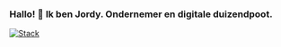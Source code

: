 ### Hallo! 👋 Ik ben Jordy. Ondernemer en digitale duizendpoot.

<!--
**jwjdaamen/jwjdaamen** is a ✨ _special_ ✨ repository because its `README.md` (this file) appears on your GitHub profile.

Here are some ideas to get you started:

- 🔭 I’m currently working on ...
- 🌱 I’m currently learning ...
- 👯 I’m looking to collaborate on ...
- 🤔 I’m looking for help with ...
- 💬 Ask me about ...
- 📫 How to reach me: ...
- 😄 Pronouns: ...
- ⚡ Fun fact: ...
-->

[![Stack](https://skillicons.dev/icons?i=html,css,sass,tailwind,js,php,wordpress,vue,nuxt,ps,ai,xd,ae,bootstrap,git,github&perline=9)](https://skillicons.dev)
